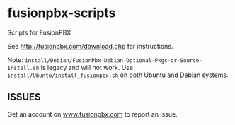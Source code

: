 # fusionpbx-scripts
Scripts for FusionPBX

See http://fusionpbx.com/download.php for instructions.


Note:
`install/Debian/FusionPbx-Debian-Optional-Pkgs-or-Source-Install.sh` is legacy and will not work. 
Use `install/Ubuntu/install_fusionpbx.sh` on both Ubuntu and Debian systems.

## ISSUES
Get an account on www.fusionpbx.com to report an issue.
